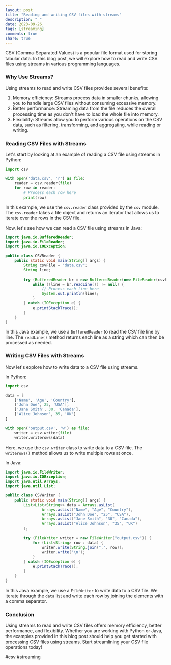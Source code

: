 ```yaml
---
layout: post
title: "Reading and writing CSV files with streams"
description: " "
date: 2023-09-26
tags: [streaming]
comments: true
share: true
---
```


CSV (Comma-Separated Values) is a popular file format used for storing tabular data. In this blog post, we will explore how to read and write CSV files using streams in various programming languages.

### Why Use Streams?

Using streams to read and write CSV files provides several benefits:

1. Memory efficiency: Streams process data in smaller chunks, allowing you to handle large CSV files without consuming excessive memory.
2. Better performance: Streaming data from the file reduces the overall processing time as you don't have to load the whole file into memory.
3. Flexibility: Streams allow you to perform various operations on the CSV data, such as filtering, transforming, and aggregating, while reading or writing.

### Reading CSV Files with Streams

Let's start by looking at an example of reading a CSV file using streams in Python:

```python
import csv

with open('data.csv', 'r') as file:
    reader = csv.reader(file)
    for row in reader:
        # Process each row here
        print(row)
```

In this example, we use the `csv.reader` class provided by the `csv` module. The `csv.reader` takes a file object and returns an iterator that allows us to iterate over the rows in the CSV file.

Now, let's see how we can read a CSV file using streams in Java:

```java
import java.io.BufferedReader;
import java.io.FileReader;
import java.io.IOException;

public class CSVReader {
    public static void main(String[] args) {
        String csvFile = "data.csv";
        String line;
        
        try (BufferedReader br = new BufferedReader(new FileReader(csvFile))) {
            while ((line = br.readLine()) != null) {
                // Process each line here
                System.out.println(line);
            }
        } catch (IOException e) {
            e.printStackTrace();
        }
    }
}
```

In this Java example, we use a `BufferedReader` to read the CSV file line by line. The `readLine()` method returns each line as a string which can then be processed as needed.

### Writing CSV Files with Streams

Now let's explore how to write data to a CSV file using streams.

In Python:

```python
import csv

data = [
    ['Name', 'Age', 'Country'],
    ['John Doe', 25, 'USA'],
    ['Jane Smith', 30, 'Canada'],
    ['Alice Johnson', 35, 'UK']
]

with open('output.csv', 'w') as file:
    writer = csv.writer(file)
    writer.writerows(data)
```

Here, we use the `csv.writer` class to write data to a CSV file. The `writerows()` method allows us to write multiple rows at once.

In Java:

```java
import java.io.FileWriter;
import java.io.IOException;
import java.util.Arrays;
import java.util.List;

public class CSVWriter {
    public static void main(String[] args) {
        List<List<String>> data = Arrays.asList(
                Arrays.asList("Name", "Age", "Country"),
                Arrays.asList("John Doe", "25", "USA"),
                Arrays.asList("Jane Smith", "30", "Canada"),
                Arrays.asList("Alice Johnson", "35", "UK")
        );
        
        try (FileWriter writer = new FileWriter("output.csv")) {
            for (List<String> row : data) {
                writer.write(String.join(",", row));
                writer.write('\n');
            }
        } catch (IOException e) {
            e.printStackTrace();
        }
    }
}
```

In this Java example, we use a `FileWriter` to write data to a CSV file. We iterate through the `data` list and write each row by joining the elements with a comma separator.

### Conclusion

Using streams to read and write CSV files offers memory efficiency, better performance, and flexibility. Whether you are working with Python or Java, the examples provided in this blog post should help you get started with processing CSV files using streams. Start streamlining your CSV file operations today!

#csv #streaming